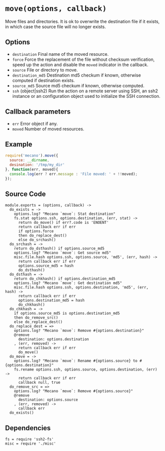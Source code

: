 
# `move(options, callback)`

Move files and directories. It is ok to overwrite the destination file if it
exists, in which case the source file will no longer exists.

## Options

*   `destination`
    Final name of the moved resource.
*   `force`
    Force the replacement of the file without checksum verification, speed up
    the action and disable the `moved` indicator in the callback.
*   `source`
    File or directory to move.
*   `destination_md5`
    Destination md5 checkum if known, otherwise computed if destination
    exists.
*   `source_md5`
    Source md5 checkum if known, otherwise computed.
*   `ssh` (object|ssh2)
    Run the action on a remote server using SSH, an ssh2 instance or an
    configuration object used to initialize the SSH connection.

## Callback parameters

*   `err`
    Error object if any.
*   `moved`
    Number of moved resources.

## Example

```js
require('mecano').move({
  source: __dirname,
  desination: '/tmp/my_dir'
}, function(err, moved){
  console.log(err ? err.message : 'File moved: ' + !!moved);
});
```

## Source Code

    module.exports = (options, callback) ->
      do_exists = ->
        options.log? "Mecano `move`: Stat destination"
        fs.stat options.ssh, options.destination, (err, stat) ->
          return do_move() if err?.code is 'ENOENT'
          return callback err if err
          if options.force
          then do_replace_dest()
          else do_srchash()
      do_srchash = ->
        return do_dsthash() if options.source_md5
        options.log? "Mecano `move`: Get source md5"
        misc.file.hash options.ssh, options.source, 'md5', (err, hash) ->
          return callback err if err
          options.source_md5 = hash
          do_dsthash()
      do_dsthash = ->
        return do_chkhash() if options.destination_md5
        options.log? "Mecano `move`: Get destination md5"
        misc.file.hash options.ssh, options.destination, 'md5', (err, hash) ->
          return callback err if err
          options.destination_md5 = hash
          do_chkhash()
      do_chkhash = ->
        if options.source_md5 is options.destination_md5
        then do_remove_src()
        else do_replace_dest()
      do_replace_dest = =>
        options.log? "Mecano `move`: Remove #{options.destination}"
        @remove
          destination: options.destination
        , (err, removed) ->
          return callback err if err
          do_move()
      do_move = ->
        options.log? "Mecano `move`: Rename #{options.source} to #{options.destination}"
        fs.rename options.ssh, options.source, options.destination, (err) ->
          return callback err if err
          callback null, true
      do_remove_src = =>
        options.log? "Mecano `move`: Remove #{options.source}"
        @remove
          destination: options.source
        , (err, removed) ->
          callback err
      do_exists()

## Dependencies

    fs = require 'ssh2-fs'
    misc = require './misc'

